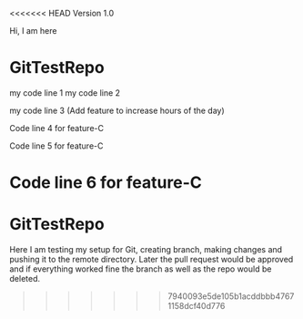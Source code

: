 <<<<<<< HEAD
Version 1.0


Hi, I am here

# GitTestRepo

my code line 1
my code line 2

my code line 3 (Add feature to increase hours of the day)

Code line 4 for feature-C

Code line 5 for feature-C

Code line 6 for feature-C
=======
# GitTestRepo

Here I am testing my setup for Git, creating branch, making changes and pushing it to the remote directory. Later the pull request would be approved and if everything worked fine the branch as well as the repo would be deleted.
>>>>>>> 7940093e5de105b1acddbbb47671158dcf40d776
